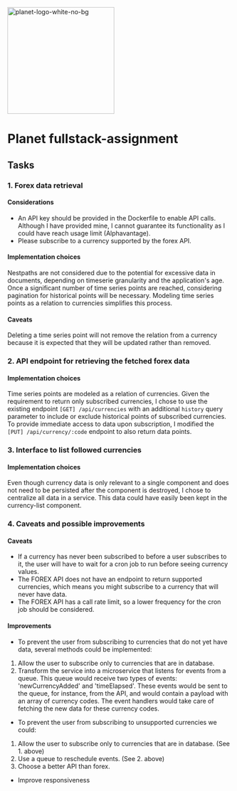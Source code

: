 <img src="https://user-images.githubusercontent.com/28607713/212879228-3ca54e74-ee8f-485c-a5d2-e54758b471dc.png"
     alt="planet-logo-white-no-bg"
     width="240">


# Planet fullstack-assignment
## Tasks
### 1. Forex data retrieval
#### Considerations
- An API key should be provided in the Dockerfile to enable API calls. Although I have provided mine, I cannot guarantee its functionality as I could have reach usage limit (Alphavantage).
- Please subscribe to a currency supported by the forex API.

#### Implementation choices
Nestpaths are not considered due to the potential for excessive data in documents, depending on timeserie granularity and the application's age. Once a significant number of time series points are reached, considering pagination for historical points will be necessary. Modeling time series points as a relation to currencies simplifies this process.

#### Caveats
Deleting a time series point will not remove the relation from a currency because it is expected that they will be updated rather than removed.

### 2. API endpoint for retrieving the fetched forex data
#### Implementation choices
Time series points are modeled as a relation of currencies. Given the requirement to return only subscribed currencies, I chose to use the existing endpoint `[GET] /api/currencies` with an additional `history` query parameter to include or exclude historical points of subscribed currencies.
To provide immediate access to data upon subscription, I modified the `[PUT] /api/currency/:code` endpoint to also return data points.

### 3. Interface to list followed currencies
#### Implementation choices
Even though currency data is only relevant to a single component and does not need to be persisted after the component is destroyed, I chose to centralize all data in a service. This data could have easily been kept in the currency-list component.

### 4. Caveats and possible improvements
#### Caveats
- If a currency has never been subscribed to before a user subscribes to it, the user will have to wait for a cron job to run before seeing currency values.
- The FOREX API does not have an endpoint to return supported currencies, which means you might subscribe to a currency that will never have data.
- The FOREX API has a call rate limit, so a lower frequency for the cron job should be considered.

#### Improvements
- To prevent the user from subscribing to currencies that do not yet have data, several methods could be implemented:
1. Allow the user to subscribe only to currencies that are in database.
2. Transform the service into a microservice that listens for events from a queue. This queue would receive two types of events: 'newCurrencyAdded' and 'timeElapsed'. These events would be sent to the queue, for instance, from the API, and would contain a payload with an array of currency codes. The event handlers would take care of fetching the new data for these currency codes.
- To prevent the user from subscribing to unsupported currencies we could:
1. Allow the user to subscribe only to currencies that are in database. (See 1. above)
2. Use a queue to reschedule events. (See 2. above)
3. Choose a better API than forex.
- Improve responsiveness
